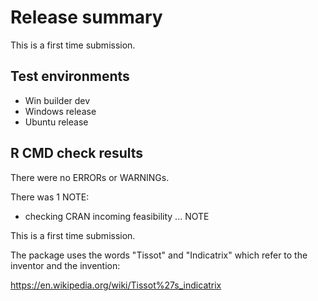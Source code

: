 # Release summary

This is a first time submission. 

## Test environments

* Win builder dev
* Windows release
* Ubuntu release

## R CMD check results

There were no ERRORs or WARNINGs.

There was 1 NOTE: 

* checking CRAN incoming feasibility ... NOTE

This is a first time submission. 

The package uses the words "Tissot" and "Indicatrix" which refer to the inventor and the invention: 

https://en.wikipedia.org/wiki/Tissot%27s_indicatrix


